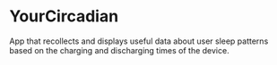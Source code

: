 # YourCircadian
App that recollects and displays useful data about user sleep patterns based on the charging and discharging times of the device.

